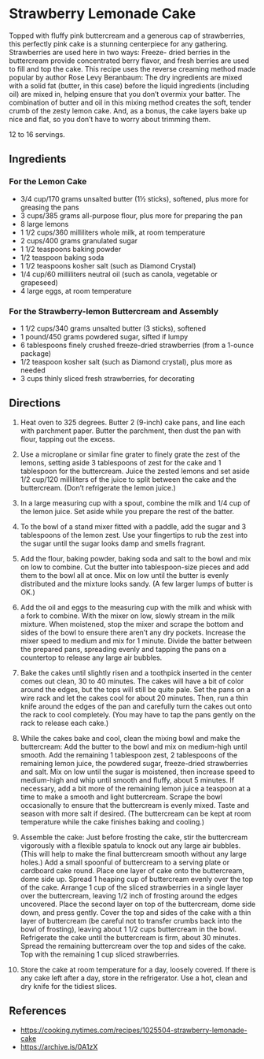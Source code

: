 # Strawberry Lemonade Cake

Topped with fluffy pink buttercream and a generous cap of strawberries, this perfectly pink cake is a stunning centerpiece for any gathering. Strawberries are used here in two ways: Freeze- dried berries in the buttercream provide concentrated berry flavor, and fresh berries are used to fill and top the cake. This recipe uses the reverse creaming method made popular by author Rose Levy Beranbaum: The dry ingredients are mixed with a solid fat (butter, in this case) before the liquid ingredients (including oil) are mixed in, helping ensure that you don’t overmix your batter. The combination of butter and oil in this mixing method creates the soft, tender crumb of the zesty lemon cake. And, as a bonus, the cake layers bake up nice and flat, so you don’t have to worry about trimming them.

12 to 16 servings.

## Ingredients

### For the Lemon Cake

- 3/4 cup/170 grams unsalted butter (1½ sticks), softened, plus more for greasing the pans
- 3 cups/385 grams all-purpose flour, plus more for preparing the pan
- 8 large lemons
- 1 1/2 cups/360 milliliters whole milk, at room temperature
- 2 cups/400 grams granulated sugar
- 1 1/2 teaspoons baking powder
- 1/2 teaspoon baking soda
- 1 1/2 teaspoons kosher salt (such as Diamond Crystal)
- 1/4 cup/60 milliliters neutral oil (such as canola, vegetable or grapeseed)
- 4 large eggs, at room temperature

### For the Strawberry-lemon Buttercream and Assembly

- 1 1/2 cups/340 grams unsalted butter (3 sticks), softened
- 1 pound/450 grams powdered sugar, sifted if lumpy
- 6 tablespoons finely crushed freeze-dried strawberries (from a 1-ounce package)
- 1/2 teaspoon kosher salt (such as Diamond crystal), plus more as needed
- 3 cups thinly sliced fresh strawberries, for decorating

## Directions

1. Heat oven to 325 degrees. Butter 2 (9-inch) cake pans, and line each with parchment paper. Butter the parchment, then dust the pan with flour, tapping out the excess.

2. Use a microplane or similar fine grater to finely grate the zest of the lemons, setting aside 3 tablespoons of zest for the cake and 1 tablespoon for the buttercream. Juice the zested lemons and set aside 1/2 cup/120 milliliters of the juice to split between the cake and the buttercream. (Don’t refrigerate the lemon juice.)

3. In a large measuring cup with a spout, combine the milk and 1/4 cup of the lemon juice. Set aside while you prepare the rest of the batter.

4. To the bowl of a stand mixer fitted with a paddle, add the sugar and 3 tablespoons of the lemon zest. Use your fingertips to rub the zest into the sugar until the sugar looks damp and smells fragrant.

5. Add the flour, baking powder, baking soda and salt to the bowl and mix on low to combine. Cut the butter into tablespoon-size pieces and add them to the bowl all at once. Mix on low until the butter is evenly distributed and the mixture looks sandy. (A few larger lumps of butter is OK.)

6. Add the oil and eggs to the measuring cup with the milk and whisk with a fork to combine. With the mixer on low, slowly stream in the milk mixture. When moistened, stop the mixer and scrape the bottom and sides of the bowl to ensure there aren’t any dry pockets. Increase the mixer speed to medium and mix for 1 minute. Divide the batter between the prepared pans, spreading evenly and tapping the pans on a countertop to release any large air bubbles.

7. Bake the cakes until slightly risen and a toothpick inserted in the center comes out clean, 30 to 40 minutes. The cakes will have a bit of color around the edges, but the tops will still be quite pale. Set the pans on a wire rack and let the cakes cool for about 20 minutes. Then, run a thin knife around the edges of the pan and carefully turn the cakes out onto the rack to cool completely. (You may have to tap the pans gently on the rack to release each cake.)

8. While the cakes bake and cool, clean the mixing bowl and make the buttercream: Add the butter to the bowl and mix on medium-high until smooth. Add the remaining 1 tablespoon zest, 2 tablespoons of the remaining lemon juice, the powdered sugar, freeze-dried strawberries and salt. Mix on low until the sugar is moistened, then increase speed to medium-high and whip until smooth and fluffy, about 5 minutes. If necessary, add a bit more of the remaining lemon juice a teaspoon at a time to make a smooth and light buttercream. Scrape the bowl occasionally to ensure that the buttercream is evenly mixed. Taste and season with more salt if desired. (The buttercream can be kept at room temperature while the cake finishes baking and cooling.)

9. Assemble the cake: Just before frosting the cake, stir the buttercream vigorously with a flexible spatula to knock out any large air bubbles. (This will help to make the final buttercream smooth without any large holes.) Add a small spoonful of buttercream to a serving plate or cardboard cake round. Place one layer of cake onto the buttercream, dome side up. Spread 1 heaping cup of buttercream evenly over the top of the cake. Arrange 1 cup of the sliced strawberries in a single layer over the buttercream, leaving 1/2 inch of frosting around the edges uncovered. Place the second layer on top of the buttercream, dome side down, and press gently. Cover the top and sides of the cake with a thin layer of buttercream (be careful not to transfer crumbs back into the bowl of frosting), leaving about 1 1/2 cups buttercream in the bowl. Refrigerate the cake until the buttercream is firm, about 30 minutes. Spread the remaining buttercream over the top and sides of the cake. Top with the remaining 1 cup sliced strawberries.

10. Store the cake at room temperature for a day, loosely covered. If there is any cake left after a day, store in the refrigerator. Use a hot, clean and dry knife for the tidiest slices.

## References

- <https://cooking.nytimes.com/recipes/1025504-strawberry-lemonade-cake>
- <https://archive.is/0A1zX>
